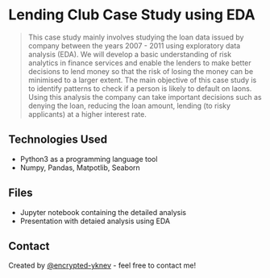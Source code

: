 # Lending Club Case Study using EDA
> This case study mainly involves studying the loan data issued by company between the years 2007 - 2011 using exploratory data analysis (EDA). We will develop a basic understanding of risk analytics in finance services and enable the lenders to make better decisions to lend money so that the risk of losing the money can be minimised to a larger extent.
> The main objective of this case study is to identify patterns to check if a person is likely to default on laons. Using this analysis the company can take important decisions such as denying the loan, reducing the loan amount, lending (to risky applicants) at a higher interest rate.

## Technologies Used
- Python3 as a programming language tool
- Numpy, Pandas, Matpotlib, Seaborn

## Files
- Jupyter notebook containing the detailed analysis
- Presentation with detaied analysis using EDA

## Contact
Created by [@encrypted-yknev](https://github.com/encrypted-yknev) - feel free to contact me!
